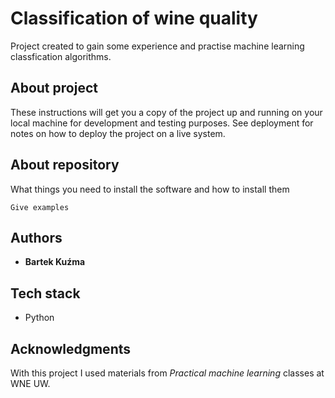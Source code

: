 # Classification of wine quality

Project created to gain some experience and practise machine learning classfication algorithms.

## About project

These instructions will get you a copy of the project up and running on your local machine for development and testing purposes. See deployment for notes on how to deploy the project on a live system.

## About repository

What things you need to install the software and how to install them

```
Give examples
```

## Authors

* **Bartek Kuźma** 

## Tech stack

* Python

## Acknowledgments

With this project I used materials from <i>Practical machine learning</i> classes at WNE UW.
